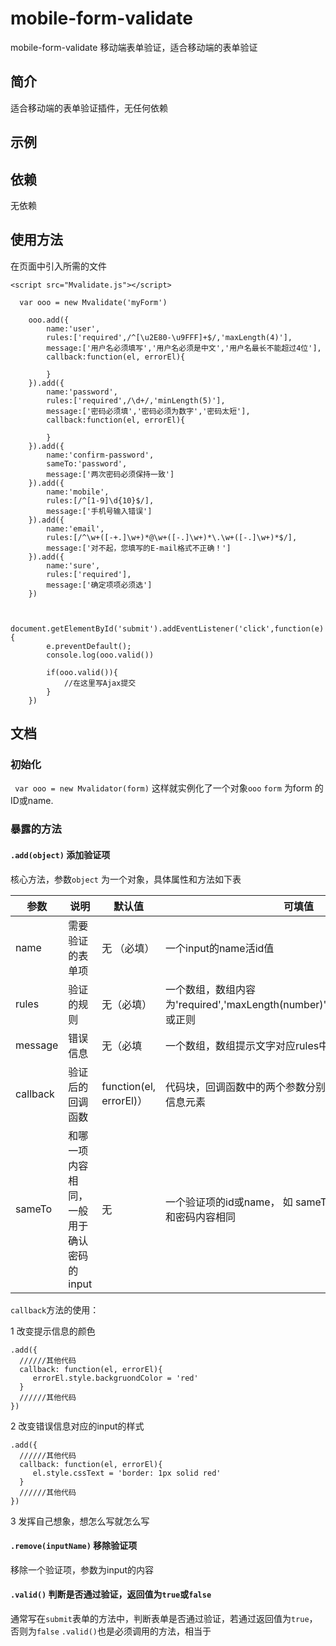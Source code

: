 # mobile-form-validate
mobile-form-validate 移动端表单验证，适合移动端的表单验证

## 简介

适合移动端的表单验证插件，无任何依赖


## 示例



## 依赖

无依赖

## 使用方法

在页面中引入所需的文件

`<script src="Mvalidate.js"></script>`

````
  var ooo = new Mvalidate('myForm')

    ooo.add({
        name:'user',
        rules:['required',/^[\u2E80-\u9FFF]+$/,'maxLength(4)'],
        message:['用户名必须填写','用户名必须是中文','用户名最长不能超过4位'],
        callback:function(el, errorEl){

        }
    }).add({
        name:'password',
        rules:['required',/\d+/,'minLength(5)'],
        message:['密码必须填','密码必须为数字','密码太短'],
        callback:function(el, errorEl){

        }
    }).add({
        name:'confirm-password',
        sameTo:'password',
        message:['两次密码必须保持一致']
    }).add({
        name:'mobile',
        rules:[/^[1-9]\d{10}$/],
        message:['手机号输入错误']
    }).add({
        name:'email',
        rules:[/^\w+([-+.]\w+)*@\w+([-.]\w+)*\.\w+([-.]\w+)*$/],
        message:['对不起，您填写的E-mail格式不正确！']
    }).add({
        name:'sure',
        rules:['required'],
        message:['确定项项必须选']
    })


    document.getElementById('submit').addEventListener('click',function(e){
        e.preventDefault();
        console.log(ooo.valid())

        if(ooo.valid()){
            //在这里写Ajax提交
        }
    })
````

## 文档

### 初始化

` var ooo = new Mvalidator(form)` 这样就实例化了一个对象`ooo`
`form` 为form 的ID或name.

### 暴露的方法

#### `.add(object)` 添加验证项

核心方法，参数`object` 为一个对象，具体属性和方法如下表

|       参数        |   说明   |  默认值 |      可填值     |
|------------------|----------|--------|----------------|
| name              |  需要验证的表单项 | 无 （必填）    | 一个input的name活id值  |
| rules               | 验证的规则    | 无（必填）     | 一个数组，数组内容为'required','maxLength(number)','minLength(number)',或正则     |
| message            | 错误信息 |  无（必填   | 一个数组，数组提示文字对应rules中的规则   |
| callback      | 验证后的回调函数   | function(el, errorEl)） | 代码块，回调函数中的两个参数分别是验证项的元素、错误信息元素 |
| sameTo        | 和哪一项内容相同，一般用于确认密码的input   | 无 | 一个验证项的id或name， 如 sameTo: 'password'，意思是和密码内容相同 |

`callback`方法的使用：

1 改变提示信息的颜色 

```
.add({
  //////其他代码
  callback: function(el, errorEl){
     errorEl.style.backgruondColor = 'red'
  }
  //////其他代码
})
```
2 改变错误信息对应的input的样式

```
.add({
  //////其他代码
  callback: function(el, errorEl){
     el.style.cssText = 'border: 1px solid red'
  }
  //////其他代码
})
```

3 发挥自己想象，想怎么写就怎么写

#### `.remove(inputName)` 移除验证项

移除一个验证项，参数为input的内容

#### `.valid()` 判断是否通过验证，返回值为`true`或`false`

通常写在`submit`表单的方法中，判断表单是否通过验证，若通过返回值为`true`，否则为`false`
`.valid()`也是必须调用的方法，相当于


